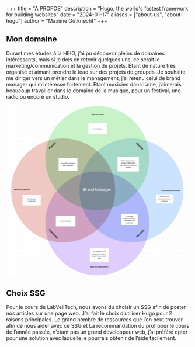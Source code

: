 +++
title = "A PROPOS"
description = "Hugo, the world's fastest framework for building websites"
date = "2024-01-17"
aliases = ["about-us", "about-hugo"]
author = "Maxime Gutknecht"
+++

## Mon domaine
Durant mes études à la HEIG, j’ai pu découvrir pleins de domaines intéressants, mais si je dois en retenir quelques uns, ce serait le marketing/communication et la gestion de projets. Étant de nature très organisé et aimant prendre le lead sur des projets de groupes. Je souhaite me diriger vers un métier dans le management, j’ai retenu celui de brand manager qui m’intéresse fortement. Etant musicien dans l’ame, j’aimerais beaucoup travailler dans le domaine de la musique, pour un festival, une radio ou encore un studio.

![Ikigai](https://github.com/maxim3gutkn3cht/LabVeilTech_Site/blob/main/images/Ikigai.png?raw=true)

## Choix SSG

Pour le cours de LabVeilTech, nous avons du choisir un SSG afin de poster nos articles sur une page web. J’ai fait le choix d’utiliser Hugo pour 2 raisons principales. Le grand nombre de ressources que l’on peut trouver afin de nous aider avec ce SSG et La recommandation du prof pour le cours de l’année passée, n’étant pas un grand developpeur web, j’ai préféré opter pour une solution avec laquelle je pourrais obtenir de l’aide facilement.